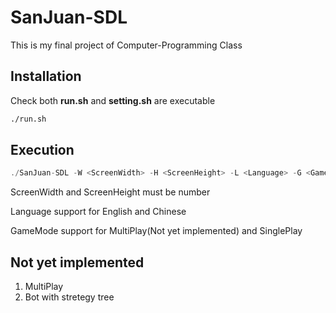 # SanJuan-SDL

This is my final project of Computer-Programming Class

## Installation

Check both **run.sh** and  **setting.sh** are executable

```sh
./run.sh
```

## Execution

```c
./SanJuan-SDL -W <ScreenWidth> -H <ScreenHeight> -L <Language> -G <GameMode>
```

ScreenWidth and ScreenHeight must be number

Language support for English and Chinese

GameMode support for MultiPlay(Not yet implemented) and SinglePlay

## Not yet implemented

1. MultiPlay
2. Bot with stretegy tree

